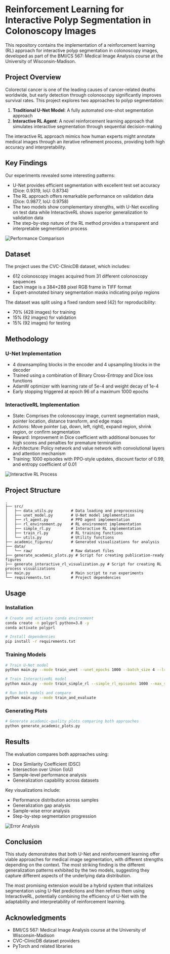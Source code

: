 # Reinforcement Learning for Interactive Polyp Segmentation in Colonoscopy Images

This repository contains the implementation of a reinforcement learning (RL) approach for interactive polyp segmentation in colonoscopy images, developed as part of the BMI/CS 567: Medical Image Analysis course at the University of Wisconsin-Madison.

## Project Overview

Colorectal cancer is one of the leading causes of cancer-related deaths worldwide, but early detection through colonoscopy significantly improves survival rates. This project explores two approaches to polyp segmentation:

1. **Traditional U-Net Model**: A fully automated one-shot segmentation approach
2. **Interactive RL Agent**: A novel reinforcement learning approach that simulates interactive segmentation through sequential decision-making

The interactive RL approach mimics how human experts might annotate medical images through an iterative refinement process, providing both high accuracy and interpretability.

## Key Findings

Our experiments revealed some interesting patterns:

- U-Net provides efficient segmentation with excellent test set accuracy (Dice: 0.9319, IoU: 0.8734)
- The RL approach offers remarkable performance on validation data (Dice: 0.9877, IoU: 0.9758)
- The two models show complementary strengths, with U-Net excelling on test data while InteractiveRL shows superior generalization to validation data
- The step-by-step nature of the RL method provides a transparent and interpretable segmentation process

![Performance Comparison](academic_figures/comprehensive_performance.png)

## Dataset

The project uses the CVC-ClinicDB dataset, which includes:

- 612 colonoscopy images acquired from 31 different colonoscopy sequences
- Each image is a 384×288 pixel RGB frame in TIFF format
- Expert-annotated binary segmentation masks indicating polyp regions

The dataset was split using a fixed random seed (42) for reproducibility:

- 70% (428 images) for training
- 15% (92 images) for validation
- 15% (92 images) for testing

## Methodology

### U-Net Implementation

- 4 downsampling blocks in the encoder and 4 upsampling blocks in the decoder
- Trained using a combination of Binary Cross-Entropy and Dice loss functions
- AdamW optimizer with learning rate of 5e-4 and weight decay of 1e-4
- Early stopping triggered at epoch 96 of a maximum 1000 epochs

### InteractiveRL Implementation

- State: Comprises the colonoscopy image, current segmentation mask, pointer location, distance transform, and edge maps
- Actions: Move pointer (up, down, left, right), expand region, shrink region, or confirm segmentation
- Reward: Improvement in Dice coefficient with additional bonuses for high scores and penalties for premature termination
- Architecture: Policy network and value network with convolutional layers and attention mechanism
- Training: 1000 episodes with PPO-style updates, discount factor of 0.99, and entropy coefficient of 0.01

![Interactive RL Process](academic_figures/interactive_rl_process.png)

## Project Structure

```
.
├── src/
│   ├── data_utils.py        # Data loading and preprocessing
│   ├── unet_model.py        # U-Net model implementation
│   ├── rl_agent.py          # PPO agent implementation
│   ├── rl_environment.py    # RL environment implementation
│   ├── simple_rl.py         # Interactive RL implementation
│   ├── train_rl.py          # RL training functions 
│   └── utils.py             # Utility functions
├── academic_figures/        # Generated visualizations for analysis
├── data/
│   └── raw/                 # Raw dataset files
├── generate_academic_plots.py # Script for creating publication-ready figures
├── generate_interactive_rl_visualization.py # Script for creating RL process visualizations
├── main.py                  # Main script to run experiments
└── requirements.txt         # Project dependencies
```

## Usage

### Installation

```bash
# Create and activate conda environment
conda create -n polyprl python=3.8 -y
conda activate polyprl

# Install dependencies
pip install -r requirements.txt
```

### Training Models

```bash
# Train U-Net model
python main.py --mode train_unet --unet_epochs 1000 --batch_size 4 --lr 5e-4

# Train InteractiveRL model
python main.py --mode train_simple_rl --simple_rl_episodes 1000 --max_steps 10 --lr 5e-4 --eval_interval 5 --num_eval_episodes 3

# Run both models and compare
python main.py --mode train_and_evaluate
```

### Generating Plots

```bash
# Generate academic-quality plots comparing both approaches
python generate_academic_plots.py
```

## Results

The evaluation compares both approaches using:

- Dice Similarity Coefficient (DSC)
- Intersection over Union (IoU)
- Sample-level performance analysis
- Generalization capability across datasets

Key visualizations include:

- Performance distribution across samples
- Generalization gap analysis
- Sample-wise error analysis
- Step-by-step segmentation progression

![Error Analysis](academic_figures/error_analysis.png)

## Conclusion

This study demonstrates that both U-Net and reinforcement learning offer viable approaches for medical image segmentation, with different strengths depending on the context. The most striking finding is the different generalization patterns exhibited by the two models, suggesting they capture different aspects of the underlying data distribution.

The most promising extension would be a hybrid system that initializes segmentation using U-Net predictions and then refines them using InteractiveRL, potentially combining the efficiency of U-Net with the adaptability and interpretability of reinforcement learning.

## Acknowledgments

- BMI/CS 567: Medical Image Analysis course at the University of Wisconsin-Madison
- CVC-ClinicDB dataset providers
- PyTorch and related libraries

